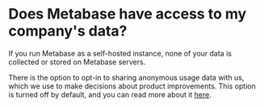 # Does Metabase have access to my company's data?

If you run Metabase as a self-hosted instance, none of your data is collected or stored on Metabase servers.

There is the option to opt-in to sharing anonymous usage data with us, which we use to make decisions about product improvements. This option is turned off by default, and you can read more about it [here](https://metabase.com/docs/latest/information-collection.html).